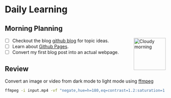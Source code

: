 # Daily Learning

## Morning Planning
<img alt="Cloudy morning" src="https://octodex.github.com/images/cloud.jpg" width="100" align="right">

- [ ] Checkout the blog [github blog](https://github.blog) for topic ideas.
- [ ] Learn about [Github Pages](https://skills.github.com/#first-day-on-github).
- [ ] Convert my first blog post into an actual webpage.

## Review
Convert an image or video from dark mode to light mode using [ffmpeg](https://www.ffmpeg.org)

```bash
ffmpeg -i input.mp4 -vf "negate,hue=h=180,eq=contrast=1.2:saturation=1.1" output.mp4
```
